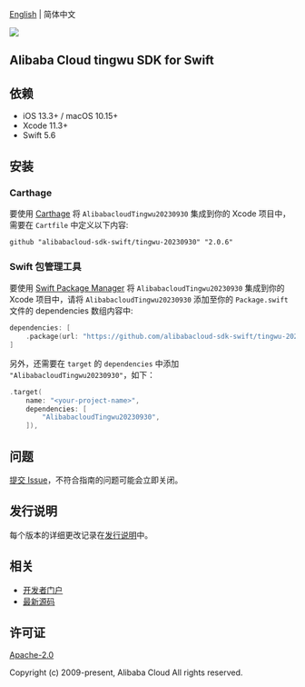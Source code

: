 [English](README.md) | 简体中文

![](https://aliyunsdk-pages.alicdn.com/icons/AlibabaCloud.svg)

## Alibaba Cloud tingwu SDK for Swift

## 依赖

- iOS 13.3+ / macOS 10.15+
- Xcode 11.3+
- Swift 5.6

## 安装

### Carthage

要使用 [Carthage](https://github.com/Carthage/Carthage) 将 `AlibabacloudTingwu20230930` 集成到你的 Xcode 项目中，需要在 `Cartfile` 中定义以下内容:

```ogdl
github "alibabacloud-sdk-swift/tingwu-20230930" "2.0.6"
```

### Swift 包管理工具

要使用 [Swift Package Manager](https://swift.org/package-manager/) 将 `AlibabacloudTingwu20230930` 集成到你的 Xcode 项目中，请将 `AlibabacloudTingwu20230930` 添加至你的 `Package.swift` 文件的 dependencies 数组内容中:

```swift
dependencies: [
    .package(url: "https://github.com/alibabacloud-sdk-swift/tingwu-20230930.git", from: "2.0.6")
]
```

另外，还需要在 `target` 的 `dependencies` 中添加 `"AlibabacloudTingwu20230930"`，如下：

```swift
.target(
    name: "<your-project-name>",
    dependencies: [
        "AlibabacloudTingwu20230930",
    ]),
```

## 问题

[提交 Issue](https://github.com/alibabacloud-sdk-swift/tingwu-20230930/issues/new)，不符合指南的问题可能会立即关闭。

## 发行说明

每个版本的详细更改记录在[发行说明](./ChangeLog.txt)中。

## 相关

* [开发者门户](https://next.api.aliyun.com/home)
* [最新源码](https://github.com/alibabacloud-sdk-swift/tingwu-20230930)

## 许可证

[Apache-2.0](http://www.apache.org/licenses/LICENSE-2.0)

Copyright (c) 2009-present, Alibaba Cloud All rights reserved.
